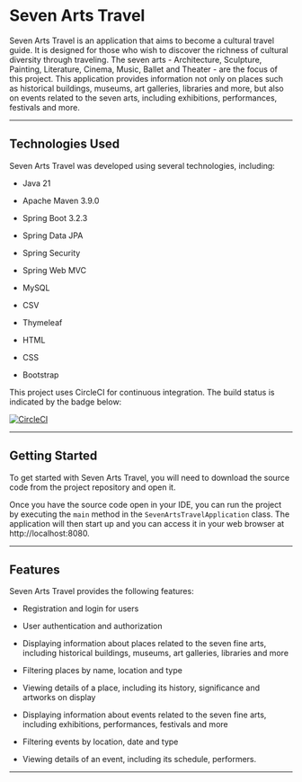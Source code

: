 # Seven Arts Travel

Seven Arts Travel is an application that aims to become a cultural travel guide. It is designed for those who wish to
discover the richness of cultural diversity through traveling. The seven arts - Architecture, Sculpture,
Painting, Literature, Cinema, Music, Ballet and Theater - are the focus of this project.
This application provides information not only on places such as historical buildings, museums, art galleries, libraries
and more, but also on events related to the seven arts, including exhibitions, performances, festivals and more.

---

## Technologies Used

Seven Arts Travel was developed using several technologies, including:

* Java 21

* Apache Maven 3.9.0

* Spring Boot 3.2.3

* Spring Data JPA

* Spring Security

* Spring Web MVC

* MySQL

* CSV

* Thymeleaf

* HTML

* CSS

* Bootstrap

This project uses CircleCI for continuous integration. The build status is indicated by the badge below:

[![CircleCI](https://dl.circleci.com/status-badge/img/gh/CarinaPorumb/SevenArtsTravel/tree/main.svg?style=svg)](https://dl.circleci.com/status-badge/redirect/gh/CarinaPorumb/SevenArtsTravel/tree/main)

---

## Getting Started

To get started with Seven Arts Travel, you will need to download the source code from the project repository and open
it.

Once you have the source code open in your IDE, you can run the project by executing the `main` method in the
`SevenArtsTravelApplication` class. The application will then start up and you can access it in your web browser
at http://localhost:8080.

---

## Features

Seven Arts Travel provides the following features:

- Registration and login for users


- User authentication and authorization


- Displaying information about places related to the seven fine arts, including historical buildings, museums,
  art galleries, libraries and more


- Filtering places by name, location and type


- Viewing details of a place, including its history, significance and artworks on display


- Displaying information about events related to the seven fine arts, including exhibitions, performances, festivals
  and more


- Filtering events by location, date and type


- Viewing details of an event, including its schedule, performers.

---